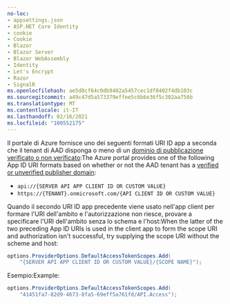 ```yaml
---
no-loc:
- appsettings.json
- ASP.NET Core Identity
- cookie
- Cookie
- Blazor
- Blazor Server
- Blazor WebAssembly
- Identity
- Let's Encrypt
- Razor
- SignalR
ms.openlocfilehash: ae5d8cf64c0db9402a5457cec1df8402f4db103c
ms.sourcegitcommit: a49c47d5a573379effee5c6b6e36f5c302aa756b
ms.translationtype: MT
ms.contentlocale: it-IT
ms.lasthandoff: 02/16/2021
ms.locfileid: "100552175"
---
```

<span data-ttu-id="e97a0-101">Il portale di Azure fornisce uno dei seguenti formati URI ID app a seconda che il tenant di AAD disponga o meno di un [dominio di pubblicazione verificato o non verificato](/azure/active-directory/develop/howto-configure-publisher-domain):</span><span class="sxs-lookup"><span data-stu-id="e97a0-101">The Azure portal provides one of the following App ID URI formats based on whether or not the AAD tenant has a [verified or unverified publisher domain](/azure/active-directory/develop/howto-configure-publisher-domain):</span></span>

* `api://{SERVER API APP CLIENT ID OR CUSTOM VALUE}`
* `https://{TENANT}.onmicrosoft.com/{API CLIENT ID OR CUSTOM VALUE}`

<span data-ttu-id="e97a0-102">Quando il secondo URI ID app precedente viene usato nell'app client per formare l'URI dell'ambito e l'autorizzazione non riesce, provare a specificare l'URI dell'ambito senza lo schema e l'host:</span><span class="sxs-lookup"><span data-stu-id="e97a0-102">When the latter of the two preceding App ID URIs is used in the client app to form the scope URI and authorization isn't successful, try supplying the scope URI without the scheme and host:</span></span>

```csharp
options.ProviderOptions.DefaultAccessTokenScopes.Add(
    "{SERVER API APP CLIENT ID OR CUSTOM VALUE}/{SCOPE NAME}");
```

<span data-ttu-id="e97a0-103">Esempio:</span><span class="sxs-lookup"><span data-stu-id="e97a0-103">Example:</span></span>

```csharp
options.ProviderOptions.DefaultAccessTokenScopes.Add(
    "41451fa7-82d9-4673-8fa5-69eff5a761fd/API.Access");
```
